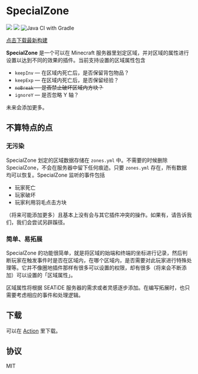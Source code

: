 # SpecialZone

![](https://img.shields.io/static/v1?label=&message=11&color=darkred&logo=java)
![](https://img.shields.io/static/v1?label=version&message=1.16.5&color=brightgreen)
![Java CI with Gradle](https://github.com/seatidemc/SpecialZone/actions/workflows/gradle.yml/badge.svg)

[点击下载最新构建](https://nightly.link/seatidemc/SpecialZone/workflows/gradle/master/SpecialZone%20latest.zip)

**SpecialZone** 是一个可以在 Minecraft 服务器里划定区域，并对区域的属性进行设置以达到不同的效果的插件。当前支持设置的区域属性包含

- `keepInv` — 在区域内死亡后，是否保留背包物品？
- `keepExp` — 在区域内死亡后，是否保留经验？
- ~~`noBreak` — 是否禁止破坏区域内方块？~~
- `ignoreY` — 是否忽略 Y 轴？

未来会添加更多。

## 不算特点的点

### 无污染

SpecialZone 划定的区域数据存储在 `zones.yml` 中。不需要的时候删除 SpecialZone，不会在服务器中留下任何痕迹。只要 `zones.yml` 存在，所有数据均可以恢复。SpecialZone 监听的事件包括

- 玩家死亡
- 玩家破坏
- 玩家利用羽毛点击方块

（将来可能添加更多）且基本上没有会与其它插件冲突的操作。如果有，请告诉我们，我们会尝试另辟蹊径。

### 简单、易拓展

SpecialZone 的功能很简单，就是将区域的始端和终端的坐标进行记录，然后判断玩家在触发事件时是否在区域内，在哪个区域内，是否需要对此玩家进行特殊处理等。它并不像圈地插件那样有很多可以设置的权限，却有很多（将来会不断添加）可以设置的「区域属性」。

区域属性将根据 SEATiDE 服务器的需求或者灵感逐步添加。在编写拓展时，也只需要考虑相应的事件和处理逻辑。

## 下载

可以在 [Action](https://github.com/seatidemc/SpecialZone/actions) 里下载。

## 协议

MIT

